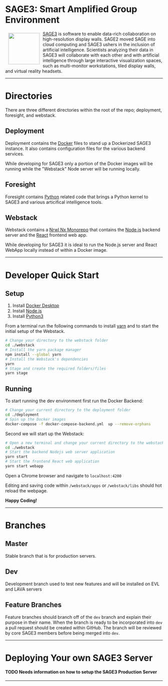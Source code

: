 # SAGE3: Smart Amplified Group Environment

<a href="https://sage3.sagecommons.org/"><img src="https://user-images.githubusercontent.com/19752298/113063377-ed534280-9150-11eb-87c8-e194c46e508c.png" align="left" hspace="10" vspace="6" height="100px"></a>

[SAGE3](https://sage3.sagecommons.org/) is software to enable data-rich collaboration on high-resolution display walls. SAGE2 moved SAGE into cloud computing and SAGE3 ushers in the inclusion of artificial intelligence. Scientists analyzing their data in SAGE3 will collaborate with each other and with artificial intelligence through large interactive visualization spaces, such as multi-monitor workstations, tiled display walls, and virtual reality headsets.

---

# Directories

There are three different directories within the root of the repo; deployment, foresight, and webstack.

## **Deployment**

Deployment contains the [Docker](https://www.docker.com/) files to stand up a Dockerized SAGE3 instance. It also contains configuration files for the various backend services.

While developing for SAGE3 only a portion of the Docker images will be running while the "Webstack" Node server will be running locally.

## **Foresight**

Foresight contains [Python](https://www.python.org/) related code that brings a Python kernel to SAGE3 and various articifical intelligence tools.

## **Webstack**

Webstack contains a [Nrwl Nx Monorepo](https://nx.dev/) that contains the [Node.js](https://nodejs.org/en/) backend server and the [React](https://reactjs.org/) frontend web app.

While developing for SAGE3 it is ideal to run the Node.js server and React WebApp locally instead of within a Docker image.

---

# Developer Quick Start

## **Setup**

1. Install [Docker Desktop](https://www.docker.com/products/docker-desktop)
2. Install [Node.js](https://nodejs.org/en/)
3. Install [Python3](https://www.python.org/downloads/)

From a terminal run the following commands to install [yarn](https://yarnpkg.com/) and to start the initial setup of the Webstack.

```bash
# Change your directory to the webstack folder
cd ./webstack
# Install the yarn package manager
npm install --global yarn
# Install the Webstack's dependencies
yarn
# Stage and create the required folders/files
yarn stage
```

## **Running**

To start running the dev environment first run the Docker Backend:

```bash
# Change your current directory to the deployment folder
cd ./deployment
# Spin up the Docker images
docker-compose -f docker-compose-backend.yml  up --remove-orphans
```

Second we will start up the Webstack:

```bash
# Open a new terminal and change your current directory to the webstack folder
cd ./webstack
# Start the backend Nodejs web server application
yarn start
# Start the frontend React web application
yarn start webapp
```

Open a Chrome browser and navigate to `localhost:4200`

Editing and saving code within `/webstack/apps` or `/webstack/libs` should hot reload the webpage.

**Happy Coding!**

---

# Branches

## Master

Stable branch that is for production servers.

## Dev

Development branch used to test new features and will be installed on EVL and LAVA servers

## Feature Branches

Feature branches should branch off of the `dev` branch and explain their purpose in their name. When the branch is ready to be incorporated into `dev` a pull request should be created within GitHub. The branch will be reviewed by core SAGE3 members before being merged into `dev`.

---

# Deploying Your own SAGE3 Server

#### **TODO** Needs information on how to setup the SAGE3 Production Server

---
